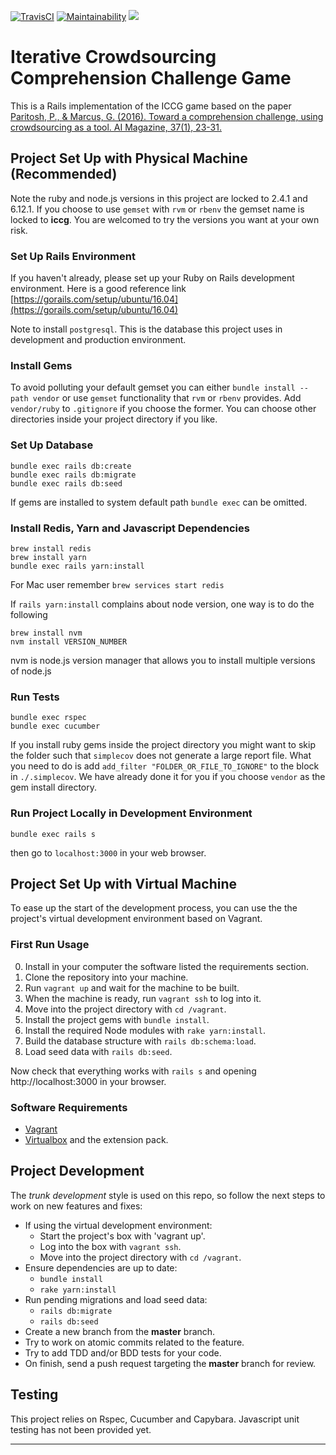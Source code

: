 [![TravisCI](https://img.shields.io/travis/Xiaohong-Deng/mooqita-icccg/master.svg?label=travis-ci)](https://travis-ci.org/Xiaohong-Deng/mooqita-icccg)
[![Maintainability](https://api.codeclimate.com/v1/badges/98c92695841525444efa/maintainability)](https://codeclimate.com/github/Xiaohong-Deng/mooqita-icccg/maintainability)
<a href="https://codeclimate.com/github/Xiaohong-Deng/mooqita-icccg/test_coverage"><img src="https://api.codeclimate.com/v1/badges/98c92695841525444efa/test_coverage" /></a>

# Iterative Crowdsourcing Comprehension Challenge Game

This is a Rails implementation of the ICCG game based on the paper [Paritosh, P., & Marcus, G. (2016). Toward a comprehension challenge, using crowdsourcing as a tool. AI Magazine, 37(1), 23-31.][0]


## Project Set Up with Physical Machine (Recommended)
Note the ruby and node.js versions in this project are locked to 2.4.1 and 6.12.1. If you choose to use `gemset` with `rvm` or `rbenv` the gemset name is locked to **iccg**. You are welcomed to try the versions you want at your own risk.

### Set Up Rails Environment

If you haven't already, please set up your Ruby on Rails development environment. Here is a good reference link [https://gorails.com/setup/ubuntu/16.04](https://gorails.com/setup/ubuntu/16.04)

Note to install `postgresql`. This is the database this project uses in development and production environment.

### Install Gems

To avoid polluting your default gemset you can either `bundle install --path vendor` or use `gemset` functionality that `rvm` or `rbenv` provides. Add `vendor/ruby` to `.gitignore` if you choose the former. You can choose other directories inside your project directory if you like.

### Set Up Database

```
bundle exec rails db:create
bundle exec rails db:migrate
bundle exec rails db:seed
```
If gems are installed to system default path `bundle exec` can be omitted.

### Install Redis, Yarn and Javascript Dependencies

```
brew install redis
brew install yarn
bundle exec rails yarn:install
```

For Mac user remember `brew services start redis`

If `rails yarn:install` complains about node version, one way is to do the following

```
brew install nvm
nvm install VERSION_NUMBER
```
nvm is node.js version manager that allows you to install multiple versions of node.js

### Run Tests

```
bundle exec rspec
bundle exec cucumber
```

If you install ruby gems inside the project directory you might want to skip the folder such that `simplecov` does not generate a large report file. What you need to do is add `add_filter "FOLDER_OR_FILE_TO_IGNORE"` to the block in `./.simplecov`. We have already done it for you if you choose `vendor` as the gem install directory.
 
### Run Project Locally in Development Environment

```
bundle exec rails s
```

then go to `localhost:3000` in your web browser.
 
## Project Set Up with Virtual Machine

To ease up the start of the development process, you can use the the project's virtual development environment based on Vagrant.

### First Run Usage

0. Install in your computer the software listed the requirements section.
1. Clone the repository into your machine.
2. Run `vagrant up` and wait for the machine to be built.
3. When the machine is ready, run `vagrant ssh` to log into it.
4. Move into the project directory with `cd /vagrant`.
5. Install the project gems with `bundle install`.
6. Install the required Node modules with `rake yarn:install`.
7. Build the database structure with `rails db:schema:load`.
8. Load seed data with `rails db:seed`.

Now check that everything works with `rails s` and opening http://localhost:3000 in your browser.

### Software Requirements

* [Vagrant][1]
* [Virtualbox][2] and the extension pack.


## Project Development

The _trunk development_ style is used on this repo, so follow the next steps to
work on new features and fixes:

* If using the virtual development environment:
  - Start the project's box with 'vagrant up'.
  - Log into the box with `vagrant ssh`.
  - Move into the project directory with `cd /vagrant`.
* Ensure dependencies are up to date:
  - `bundle install`
  - `rake yarn:install`
* Run pending migrations and load seed data:
  - `rails db:migrate`
  - `rails db:seed`
* Create a new branch from the **master** branch.
* Try to work on atomic commits related to the feature.
* Try to add TDD and/or BDD tests for your code.
* On finish, send a push request targeting the **master** branch for review.

## Testing

This project relies on Rspec, Cucumber and Capybara. Javascript unit testing has not been provided yet.

---
[0]: https://www.aaai.org/ojs/index.php/aimagazine/article/view/2649
[1]: https://www.vagrantup.com/downloads.html
[2]: https://www.virtualbox.org/wiki/Downloads
